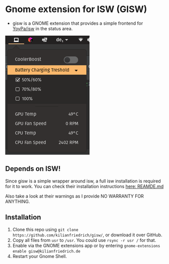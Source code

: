 # Gnome extension for ISW (GISW)
- gisw is a GNOME extension that provides a simple frontend for [YoyPa/isw](https://github.com/YoyPa/isw)
in the status area.

![Demo](demo.png)


## Depends on ISW!
Since gisw is a simple wrapper around isw, a full isw installation is required for it to work.
You can check their installation instructions
[here: REAMDE.md](https://github.com/YoyPa/isw/blob/master/README.md#how-to-install)

Also take a look at their warnings as I provide NO WARRANTY FOR ANYTHING.

## Installation
1. Clone this repo using `git clone https://github.com/kilianfriedrich/gisw/`, or download it over GitHub.
2. Copy all files from `usr` to `/usr`. You could use `rsync -r usr /` for that.
3. Enable via the GNOME extensions app or by entering `gnome-extensions enable gisw@kilianfriedrich.de`
4. Restart your Gnome Shell.
